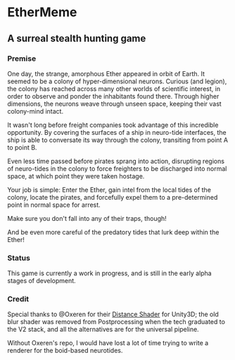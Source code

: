 # EtherMeme
## A surreal stealth hunting game
### Premise

One day, the strange, amorphous Ether appeared in orbit of Earth.
It seemed to be a colony of hyper-dimensional neurons.
Curious (and legion), the colony has reached across many other worlds
of scientific interest, in order to observe and ponder the inhabitants
found there. Through higher dimensions, the neurons weave through
unseen space, keeping their vast colony-mind intact.

It wasn't long before freight companies took advantage of this
incredible opportunity. By covering the surfaces of a ship in neuro-tide
interfaces, the ship is able to conversate its way through the colony,
transiting from point A to point B.

Even less time passed before pirates sprang into action, disrupting
regions of neuro-tides in the colony to force freighters to be
discharged into normal space, at which point they were taken hostage.

Your job is simple: Enter the Ether, gain intel from the local tides
of the colony, locate the pirates, and forcefully expel them to a
pre-determined point in normal space for arrest.

Make sure you don't fall into any of their traps, though!

And be even more careful of the predatory tides that lurk deep within
the Ether!

### Status

This game is currently a work in progress, and is still in the early
alpha stages of development.

### Credit

Special thanks to @Oxeren for their [Distance Shader](https://github.com/Oxeren/Blur-Distance-Blur-for-Unity-Postprocessing-Stack-v2)
for Unity3D; the old blur shader was removed from Postprocessing when the
tech graduated to the V2 stack, and all the alternatives are for the
universal pipeline.

Without Oxeren's repo, I would have lost a lot of time trying to write a
renderer for the boid-based neurotides.